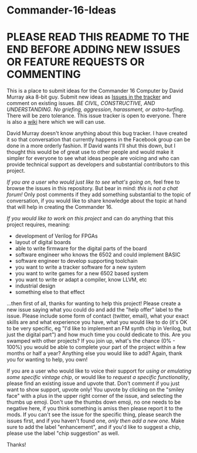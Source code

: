 # Commander-16-Ideas

# PLEASE READ THIS README TO THE END BEFORE ADDING NEW ISSUES OR FEATURE REQUESTS OR COMMENTING

This is a place to submit ideas for the Commander 16 Computer by David Murray
aka 8-bit guy. Submit new ideas as [Issues in the tracker][issues] and comment
on existing issues. *BE CIVIL, CONSTRUCTIVE, AND UNDERSTANDING. No griefing,
aggression, harassment, or astro-turfing*. There will be zero tolerance. This
issue tracker is open to everyone. There is also a [wiki] here which we will
can use.

David Murray doesn't know anything about this bug tracker. I have created it so
that conversation that currently happens in the Facebook group can be done in a
more orderly fashion. If David wants I'll shut this down, but I thought this
would be of great use to other people and would make it simpler for everyone to
see what ideas people are voicing and who can provide technical support as
developers and substantial contributors to this project.

*If you are a user who would just like to see what's going on*, feel free to
browse the issues in this repository. But bear in mind: *this is not a chat
forum!* Only post comments if they add something substantial to the topic of
conversation, if you would like to share knowledge about the topic at hand that
will help in creating the Commander 16.

*If you would like to work on this project* and can do anything that this
project requires, meaning:
- development of Verilog for FPGAs
- layout of digital boards
- able to write firmware for the digital parts of the board
- software engineer who knows the 6502 and could implement BASIC
- software engineer to develop supporting toolchain
- you want to write a tracker software for a new system
- you want to write games for a new 6502 based system
- you want to write or adapt a compiler, know LLVM, etc
- industrial design
- something else to that effect

...then first of all, thanks for wanting to help this project! Please create a
new issue saying what you could do and add  the "help offer" label to the
issue. Please include some form of contact (twitter, email), what your exact
skills are and what experience you have, what you would like to do (it's OK to
be very specific, eg "I'd like to implement an FM synth chip in Verilog, but
just the digital part") and how much time you could dedicate to this. Are you
swamped with other projects? If you join up, what's the chance (0% - 100%) you
would be able to complete your part of the project within a few months or half
a year? Anything else you would like to add? Again, thank you for wanting to
help, you own!

If you are a user who would like to voice their support for *using or emulating
some specific vintage chip*, or would like to *request a specific
functionality*, please find an existing issue and upvote that. Don't comment if
you just want to show support, upvote only! You upvote by clicking on the
"smiley face" with a plus in the upper right corner of the issue, and selecting
the thumbs up emoji. Don't use the thumbs down emoji, no one needs to be
negative here, if you think something is amiss then please report it to the
mods. If you can't see the issue for the specific thing, please search the
issues first, and if you haven't found one, *only then add a new one*. Make
sure to add the label "enhancement", and if you'd like to suggest a chip,
please use the label "chip suggestion" as well.

Thanks!

[issues]: https://github.com/cheater/Commander-16-Ideas/issues
[wiki]: https://github.com/cheater/Commander-16-Ideas/wiki

